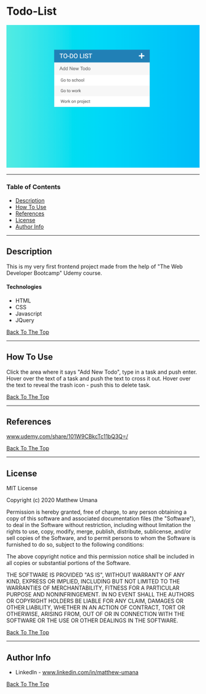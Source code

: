 # Todo-List

![Project Image](./assets/misc/todoList_img.png)

---

### Table of Contents

- [Description](#description)
- [How To Use](#how-to-use)
- [References](#references)
- [License](#license)
- [Author Info](#author-info)

---

## Description

This is my very first frontend project made from the help of "The Web Developer Bootcamp" Udemy course.

#### Technologies

- HTML
- CSS
- Javascript
- JQuery

[Back To The Top](#read-me-template)

---

## How To Use

Click the area where it says "Add New Todo", type in a task and push enter. Hover over the text of a task and push the text to cross it out. Hover over the text to reveal the trash icon - push this to delete task.

[Back To The Top](#read-me-template)

---

## References

www.udemy.com/share/101W9CBkcTc11bQ3Q=/

[Back To The Top](#read-me-template)

---

## License

MIT License

Copyright (c) 2020 Matthew Umana

Permission is hereby granted, free of charge, to any person obtaining a copy
of this software and associated documentation files (the "Software"), to deal
in the Software without restriction, including without limitation the rights
to use, copy, modify, merge, publish, distribute, sublicense, and/or sell
copies of the Software, and to permit persons to whom the Software is
furnished to do so, subject to the following conditions:

The above copyright notice and this permission notice shall be included in all
copies or substantial portions of the Software.

THE SOFTWARE IS PROVIDED "AS IS", WITHOUT WARRANTY OF ANY KIND, EXPRESS OR
IMPLIED, INCLUDING BUT NOT LIMITED TO THE WARRANTIES OF MERCHANTABILITY,
FITNESS FOR A PARTICULAR PURPOSE AND NONINFRINGEMENT. IN NO EVENT SHALL THE
AUTHORS OR COPYRIGHT HOLDERS BE LIABLE FOR ANY CLAIM, DAMAGES OR OTHER
LIABILITY, WHETHER IN AN ACTION OF CONTRACT, TORT OR OTHERWISE, ARISING FROM,
OUT OF OR IN CONNECTION WITH THE SOFTWARE OR THE USE OR OTHER DEALINGS IN THE
SOFTWARE.

[Back To The Top](#read-me-template)

---

## Author Info

- LinkedIn - www.linkedin.com/in/matthew-umana

[Back To The Top](#read-me-template)
